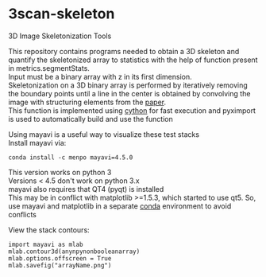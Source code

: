 # 3scan-skeleton

3D Image Skeletonization Tools

This repository contains programs needed to obtain a 3D skeleton and quantify the skeletonized array to statistics with the help of function present in metrics.segmentStats.  
Input must be a binary array with z in its first dimension.  
Skeletonization on a 3D binary array is performed by iteratively removing the boundary points until a line in the center is obtained by convolving the image with structuring elements from the [paper](https://drive.google.com/file/d/1kCEmfOx1mwoyggAfkYOsyRhOywfkiIU1/view?usp=sharing).  
This function is implemented using [cython](http://docs.cython.org/src/reference/compilation.html) for fast execution and pyximport is used to automatically build and use the function

Using mayavi is a useful way to visualize these test stacks  
Install mayavi via:  

```conda install -c menpo mayavi=4.5.0```

This version works on python 3  
Versions < 4.5 don't work on python 3.x  
mayavi also requires that QT4 (pyqt) is installed  
This may be in conflict with matplotlib >=1.5.3, which started to use qt5. So, use mayavi and matplotlib in a separate [conda](https://www.digitalocean.com/community/tutorials/how-to-install-the-anaconda-python-distribution-on-ubuntu-16-04) environment to avoid conflicts

View the stack contours:

```import mayavi as mlab```  
```mlab.contour3d(anynpynonbooleanarray)```  
```mlab.options.offscreen = True```  
```mlab.savefig("arrayName.png")```  
